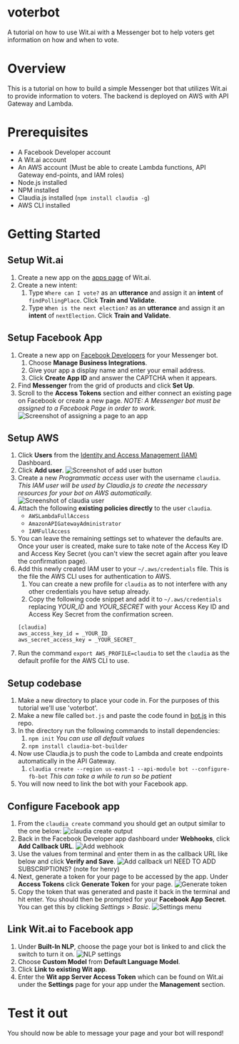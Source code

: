 # voterbot
A tutorial on how to use Wit.ai with a Messenger bot to help voters get information on how and when to vote.

# Overview
This is a tutorial on how to build a simple Messenger bot that utilizes Wit.ai to provide information to voters. The backend is deployed on AWS with API Gateway and Lambda.

# Prerequisites
* A Facebook Developer account
* A Wit.ai account
* An AWS account (Must be able to create Lambda functions, API Gateway end-points, and IAM roles)
* Node.js installed
* NPM installed
* Claudia.js installed (`npm install claudia -g`)
* AWS CLI installed

# Getting Started

## Setup Wit.ai
1. Create a new app on the [apps page](https://wit.ai/apps) of Wit.ai.
1. Create a new intent:
    1. Type `Where can I vote?` as an **utterance** and assign it an **intent** of `findPollingPlace`. Click **Train and Validate**.
    1. Type `When is the next election?` as an **utterance** and assign it an **intent** of `nextElection`. Click **Train and Validate**.

## Setup Facebook App
1. Create a new app on [Facebook Developers](https://developers.facebook.com/apps/) for your Messenger bot.
    1. Choose **Manage Business Integrations**.
    1. Give your app a display name and enter your email address.
    1. Click **Create App ID** and answer the CAPTCHA when it appears.
1. Find **Messenger** from the grid of products and click **Set Up**.
1. Scroll to the **Access Tokens** section and either connect an existing page on Facebook or create a new page. *NOTE: A Messenger bot must be assigned to a Facebook Page in order to work.*
  ![Screenshot of assigning a page to an app](https://speakerbug.github.io/voterbot/images-for-readme/assign_page_to_app.png)

## Setup AWS
1. Click **Users** from the [Identity and Access Management (IAM)](https://console.aws.amazon.com/iam/) Dashboard.
1. Click **Add user**.
  ![Screenshot of add user button](https://speakerbug.github.io/voterbot/images-for-readme/iam-dashboard.png)
1. Create a new *Programmatic access* user with the username `claudia`. *This IAM user will be used by Claudia.js to create the necessary resources for your bot on AWS automatically.*
  ![Screenshot of claudia user](https://speakerbug.github.io/voterbot/images-for-readme/create-user.png)
1. Attach the following **existing policies directly** to the user `claudia`.
    * `AWSLambdaFullAccess`
    * `AmazonAPIGatewayAdministrator`
    * `IAMFullAccess`
1. You can leave the remaining settings set to whatever the defaults are. Once your user is created, make sure to take note of the Access Key ID and Access Key Secret (you can't view the secret again after you leave the confirmation page).
1. Add this newly created IAM user to your `~/.aws/credentials` file. This is the file the AWS CLI uses for authentication to AWS.
    1. You can create a new profile for `claudia` as to not interfere with any other credentials you have setup already.
    1. Copy the following code snippet and add it to `~/.aws/credentials` replacing _YOUR_ID_ and _YOUR_SECRET_ with your Access Key ID and Access Key Secret from the confirmation screen.
    ```
    [claudia]
    aws_access_key_id = _YOUR_ID_
    aws_secret_access_key = _YOUR_SECRET_
    ```
1. Run the command `export AWS_PROFILE=claudia` to set the `claudia` as the default profile for the AWS CLI to use.

## Setup codebase
1. Make a new directory to place your code in. For the purposes of this tutorial we'll use 'voterbot'.
1. Make a new file called `bot.js` and paste the code found in [bot.js](https://github.com/speakerbug/voterbot/blob/main/bot.js) in this repo.
1. In the directory run the following commands to install dependencies:
    1. `npm init` _You can use all default values_
    1. `npm install claudia-bot-builder`
1. Now use Claudia.js to push the code to Lambda and create endpoints automatically in the API Gateway.
    1. `claudia create --region us-east-1 --api-module bot --configure-fb-bot` _This can take a while to run so be patient_
1. You will now need to link the bot with your Facebook app.

## Configure Facebook app
1. From the `claudia create` command you should get an output similar to the one below:
  ![claudia create output](https://speakerbug.github.io/voterbot/images-for-readme/claudia-create-output.png)
1. Back in the Facebook Developer app dashboard under **Webhooks**, click **Add Callback URL**.
  ![Add webhook](https://speakerbug.github.io/voterbot/images-for-readme/add-webhook.png)
1. Use the values from terminal and enter them in as the callback URL like below and click **Verify and Save**.
  ![Add callback url](https://speakerbug.github.io/voterbot/images-for-readme/add-url.png)
  NEED TO ADD SUBSCRIPTIONS? (note for henry)
1. Next, generate a token for your page to be accessed by the app. Under **Access Tokens** click **Generate Token** for your page.
  ![Generate token](https://speakerbug.github.io/voterbot/images-for-readme/generate-token.png)
1. Copy the token that was generated and paste it back in the terminal and hit enter. You should then be prompted for your **Facebook App Secret**. You can get this by clicking _Settings_ > _Basic_.
  ![Settings menu](https://speakerbug.github.io/voterbot/images-for-readme/settings.png)

## Link Wit.ai to Facebook app
1. Under **Built-In NLP**, choose the page your bot is linked to and click the switch to turn it on.
  ![NLP settings](https://speakerbug.github.io/voterbot/images-for-readme/nlp-settings.png)
1. Choose **Custom Model** from **Default Language Model**.
1. Click **Link to existing Wit app**.
1. Enter the **Wit app Server Access Token** which can be found on Wit.ai under the **Settings** page for your app under the **Management** section.

# Test it out
You should now be able to message your page and your bot will respond! 

